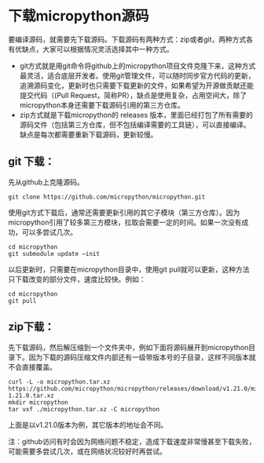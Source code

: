 # 下载micropython源码

要编译源码，就需要先下载源码。下载源码有两种方式：zip或者git，两种方式各有优缺点，大家可以根据情况灵活选择其中一种方式。

- git方式就是用git命令将github上的micropython项目文件克隆下来，这种方式最灵活，适合底层开发者。使用git管理文件，可以随时同步官方代码的更新，追溯源码变化，更新时也只需要下载更新的文件，如果希望为开源做贡献还能提交代码（(Pull Request，简称PR），缺点是使用复杂，占用空间大，除了micropython本身还需要下载源码引用的第三方仓库。
- zip方式就是下载micropython的 releases 版本，里面已经打包了所有需要的源码文件（包括第三方仓库，但不包括编译需要的工具链），可以直接编译。缺点是每次都需要重新下载源码，更新较慢。

## git 下载：
先从github上克隆源码。
```
git clone https://github.com/micropython/micropython.git
```

使用git方式下载后，通常还需要更新引用的其它子模块（第三方仓库）。因为micropython引用了较多第三方模块，拉取会需要一定的时间。如果一次没有成功，可以多尝试几次。
```
cd micropython
git submodule update —init
```

以后更新时，只需要在micropython目录中，使用git pull就可以更新，这种方法只下载改变的部分文件，速度比较快。例如：
```
cd micropython
git pull
```

## zip下载：
先下载源码，然后解压缩到一个文件夹中，例如下面将源码展开到micropython目录下。因为下载的源码压缩文件内部还有一级带版本号的子目录，这样不同版本就不会直接覆盖。
```
curl -L -o micropython.tar.xz https://github.com/micropython/micropython/releases/download/v1.21.0/micropython-1.21.0.tar.xz
mkdir micropython
tar vxf ./micropython.tar.xz -C micropython
```

上面是以v1.21.0版本为例，其它版本的地址会不同。

注：github访问有时会因为网络问题不稳定，造成下载速度非常慢甚至下载失败，可能需要多尝试几次，或在网络状况较好时再尝试。